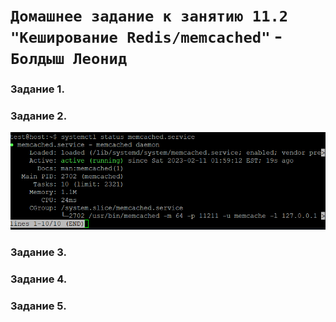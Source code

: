 # `Домашнее задание к занятию 11.2 "Кеширование Redis/memcached"` - `Болдыш Леонид`

### Задание 1.

### Задание 2.
![image](https://github.com/themave-tech/Netology-sys/blob/main/sys-homework-11.02/img/Screenshot_20230211_010037.png)

### Задание 3.

### Задание 4.

### Задание 5.
